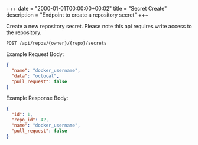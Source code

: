 +++
date = "2000-01-01T00:00:00+00:02"
title = "Secret Create"
description = "Endpoint to create a repository secret"
+++

Create a new repository secret.
Please note this api requires write access to the repository.

```
POST /api/repos/{owner}/{repo}/secrets
```

Example Request Body:

```json {linenos=table}
{
  "name": "docker_username",
  "data": "octocat",
  "pull_request": false
}
```

Example Response Body:

```json {linenos=table}
{
  "id": 1,
  "repo_id": 42,
  "name": "docker_username",
  "pull_request": false
}
```
